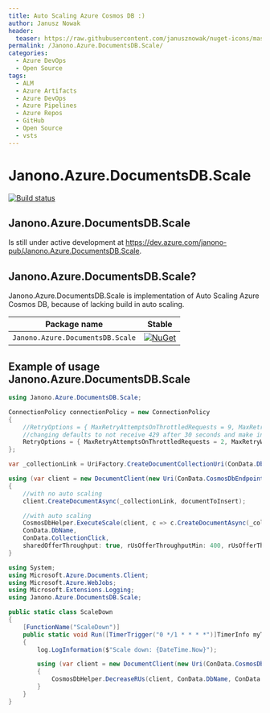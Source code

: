 ```yaml
---
title: Auto Scaling Azure Cosmos DB :)
author: Janusz Nowak
header:
  teaser: https://raw.githubusercontent.com/janusznowak/nuget-icons/master/Janono.Azure.DocumentsDB.Scale.webp
permalink: /Janono.Azure.DocumentsDB.Scale/
categories:
  - Azure DevOps
  - Open Source
tags:
  - ALM
  - Azure Artifacts
  - Azure DevOps
  - Azure Pipelines
  - Azure Repos
  - GitHub
  - Open Source
  - vsts
---
```


# Janono.Azure.DocumentsDB.Scale

[![Build status](https://dev.azure.com/janono-pub/Janono.Azure.DocumentsDB.Scale/_apis/build/status/Janono.Azure.DocumentsDB.Scale-CI)](https://dev.azure.com/janono-pub/Janono.Azure.DocumentsDB.Scale/_build/latest?definitionId=9)

## Janono.Azure.DocumentsDB.Scale

Is still under active development at <https://dev.azure.com/janono-pub/Janono.Azure.DocumentsDB.Scale>.

## Janono.Azure.DocumentsDB.Scale?

Janono.Azure.DocumentsDB.Scale is implementation of Auto Scaling Azure Cosmos DB, because of lacking build in auto scaling.

| Package name                     | Stable                                                                                                                                                                      |
| -------------------------------- | --------------------------------------------------------------------------------------------------------------------------------------------------------------------------- |
| `Janono.Azure.DocumentsDB.Scale` | [![NuGet](https://img.shields.io/nuget/v/Janono.Azure.DocumentsDB.Scale.svg?style=flat-square&label=nuget)](https://www.nuget.org/packages/Janono.Azure.DocumentsDB.Scale/) |

## Example of usage Janono.Azure.DocumentsDB.Scale

```csharp
using Janono.Azure.DocumentsDB.Scale;

ConnectionPolicy connectionPolicy = new ConnectionPolicy
{
    //RetryOptions = { MaxRetryAttemptsOnThrottledRequests = 9, MaxRetryWaitTimeInSeconds = 30 }
    //changing defaults to not receive 429 after 30 seconds and make instant scaling more effective
    RetryOptions = { MaxRetryAttemptsOnThrottledRequests = 2, MaxRetryWaitTimeInSeconds = 3 }
};

var _collectionLink = UriFactory.CreateDocumentCollectionUri(ConData.DbName, ConData.CollectionLink);

using (var client = new DocumentClient(new Uri(ConData.CosmosDbEndpoint), ConData.CosmosDbKey, connectionPolicy))
{
    //with no auto scaling
    client.CreateDocumentAsync(_collectionLink, documentToInsert);

    //with auto scaling
    CosmosDbHelper.ExecuteScale(client, c => c.CreateDocumentAsync(_collectionLink, documentToInsert),
    ConData.DbName,
    ConData.CollectionClick,
    sharedOfferThroughput: true, rUsOfferThroughputMin: 400, rUsOfferThroughputMax: 20000, rUsScaleStepUp: 300, maxTry: 8).GetAwaiter().GetResult();
}
```

```csharp
using System;
using Microsoft.Azure.Documents.Client;
using Microsoft.Azure.WebJobs;
using Microsoft.Extensions.Logging;
using Janono.Azure.DocumentsDB.Scale;

public static class ScaleDown
{
    [FunctionName("ScaleDown")]
    public static void Run([TimerTrigger("0 */1 * * * *")]TimerInfo myTimer, ILogger log)
    {
        log.LogInformation($"Scale down: {DateTime.Now}");

        using (var client = new DocumentClient(new Uri(ConData.CosmosDbEndpoint), ConData.CosmosDbKey))
        {
            CosmosDbHelper.DecreaseRUs(client, ConData.DbName, ConData.CollectionName, , sharedOfferThroughput:true, rUsOfferThroughputMin: 400, rUsScaleStepDown: 200);
        }
    }
}
```
